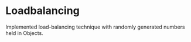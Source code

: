 # Loadbalancing
Implemented load-balancing technique with randomly generated numbers held in Objects.
